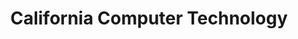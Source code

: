 ---
title: "California Computer Technology"
url: /manila/california-computer-technology/
shop: Computer
---